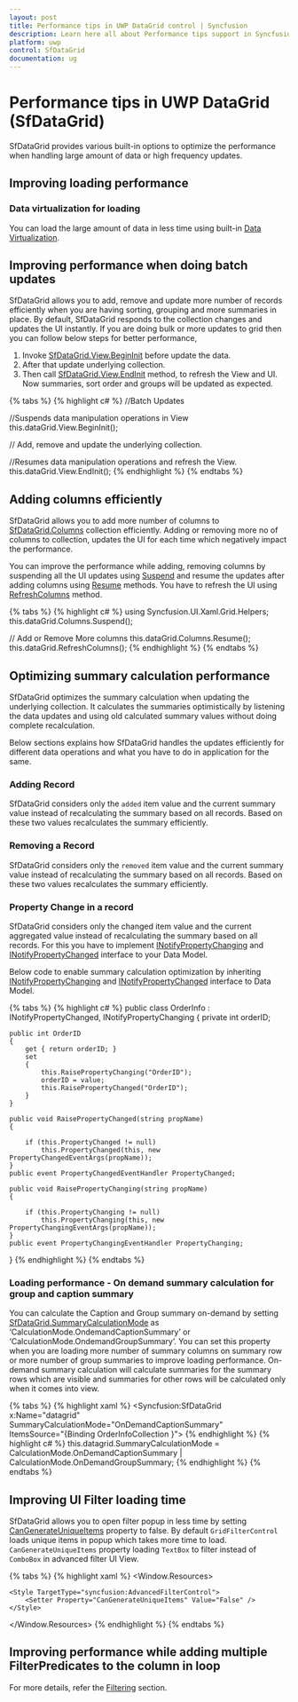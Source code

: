 ```yaml
---
layout: post
title: Performance tips in UWP DataGrid control | Syncfusion
description: Learn here all about Performance tips support in Syncfusion UWP DataGrid (SfDataGrid) control and more.
platform: uwp
control: SfDataGrid
documentation: ug
---
```


# Performance tips in UWP DataGrid (SfDataGrid)

SfDataGrid provides various built-in options to optimize the performance when handling large amount of data or high frequency updates. 

## Improving loading performance

### Data virtualization for loading

You can load the large amount of data in less time using built-in [Data Virtualization](https://help.syncfusion.com/uwp/sfdatagrid/data-virtualization).

## Improving performance when doing batch updates

SfDataGrid allows you to add, remove and update more number of records efficiently when you are having sorting, grouping and more summaries in place. By default, SfDataGrid responds to the collection changes and updates the UI instantly. If you are doing bulk or more updates to grid then you can follow below steps for better performance, 

1. Invoke [SfDataGrid.View.BeginInit](https://help.syncfusion.com/cr/uwp/Syncfusion.Data.CollectionViewAdv.html#Syncfusion_Data_CollectionViewAdv_BeginInit_System_Boolean_) before update the data.
2. After that update underlying collection.
3. Then call [SfDataGrid.View.EndInit](https://help.syncfusion.com/cr/uwp/Syncfusion.Data.CollectionViewAdv.html#Syncfusion_Data_CollectionViewAdv_EndInit) method, to refresh the View and UI.  Now summaries, sort order and groups will be updated as expected. 

{% tabs %}
{% highlight c# %}
//Batch Updates

//Suspends data manipulation operations in View
this.dataGrid.View.BeginInit();

// Add, remove and update the underlying collection. 

//Resumes data manipulation operations and refresh the View.
this.dataGrid.View.EndInit();
{% endhighlight %}
{% endtabs %}

## Adding columns efficiently

SfDataGrid allows you to add more number of columns to [SfDataGrid.Columns](https://help.syncfusion.com/cr/uwp/Syncfusion.UI.Xaml.Grid.SfDataGrid.html#Syncfusion_UI_Xaml_Grid_SfDataGrid_Columns) collection efficiently. Adding or removing more no of columns to collection, updates the UI for each time which negatively impact the performance.

You can improve the performance while adding, removing columns by suspending all the UI updates using [Suspend](https://help.syncfusion.com/cr/uwp/Syncfusion.UI.Xaml.Grid.Columns.html#Syncfusion_UI_Xaml_Grid_Columns_Suspend) and resume the updates after adding columns using [Resume](https://help.syncfusion.com/cr/uwp/Syncfusion.UI.Xaml.Grid.Columns.html#Syncfusion_UI_Xaml_Grid_Columns_Resume) methods. You have to refresh the UI using [RefreshColumns](https://help.syncfusion.com/cr/uwp/Syncfusion.UI.Xaml.Grid.Helpers.GridHelper.html#Syncfusion_UI_Xaml_Grid_Helpers_GridHelper_RefreshColumns_Syncfusion_UI_Xaml_Grid_SfDataGrid_) method.

{% tabs %}
{% highlight c# %}
using Syncfusion.UI.Xaml.Grid.Helpers;
this.dataGrid.Columns.Suspend();

// Add or Remove More columns
this.dataGrid.Columns.Resume();
this.dataGrid.RefreshColumns();
{% endhighlight %}
{% endtabs %}

## Optimizing summary calculation performance

SfDataGrid optimizes the summary calculation when updating the underlying collection. It calculates the summaries optimistically by listening the data updates and using old calculated summary values without doing complete recalculation. 

Below sections explains how SfDataGrid handles the updates efficiently for different data operations and what you have to do in application for the same.

### Adding Record

SfDataGrid considers only the `added` item value and the current summary value instead of recalculating the summary based on all records. Based on these two values recalculates the summary efficiently. 

### Removing a Record

SfDataGrid considers only the `removed` item value and the current summary value instead of recalculating the summary based on all records. Based on these two values recalculates the summary efficiently.

### Property Change in a record

SfDataGrid considers only the changed item value and the current aggregated value instead of recalculating the summary based on all records.  For this you have to implement [INotifyPropertyChanging](https://msdn.microsoft.com/en-us/library/system.componentmodel.inotifypropertychanging.aspx) and [INotifyPropertyChanged](https://msdn.microsoft.com/en-us/library/system.componentmodel.inotifypropertychanged.aspx# "") interface to your Data Model.

Below code to enable summary calculation optimization by inheriting [INotifyPropertyChanging](https://msdn.microsoft.com/en-us/library/system.componentmodel.inotifypropertychanging.aspx) and [INotifyPropertyChanged](https://msdn.microsoft.com/en-us/library/system.componentmodel.inotifypropertychanged.aspx) interface to Data Model.

{% tabs %}
{% highlight c# %}
public class OrderInfo : INotifyPropertyChanged, INotifyPropertyChanging
{
    private int orderID;

    public int OrderID
    {
        get { return orderID; }
        set 
        {
            this.RaisePropertyChanging("OrderID");
            orderID = value;
            this.RaisePropertyChanged("OrderID");
        }
    }

    public void RaisePropertyChanged(string propName)
    {

        if (this.PropertyChanged != null)
            this.PropertyChanged(this, new PropertyChangedEventArgs(propName));
    }
    public event PropertyChangedEventHandler PropertyChanged;

    public void RaisePropertyChanging(string propName)
    {

        if (this.PropertyChanging != null)
            this.PropertyChanging(this, new PropertyChangingEventArgs(propName));
    }
    public event PropertyChangingEventHandler PropertyChanging;
}
{% endhighlight %}
{% endtabs %}

### Loading performance - On demand summary calculation for group and caption summary 

You can calculate the Caption and Group summary on-demand by setting [SfDataGrid.SummaryCalculationMode](https://help.syncfusion.com/cr/uwp/Syncfusion.UI.Xaml.Grid.SfDataGrid.html#Syncfusion_UI_Xaml_Grid_SfDataGrid_SummaryCalculationMode) as ‘CalculationMode.OndemandCaptionSummary’ or ‘CalculationMode.OndemandGroupSummary’. You can set this property when you are loading more number of summary columns on summary row or more number of group summaries to improve loading performance. On-demand summary calculation will calculate summaries for the summary rows which are visible and summaries for other rows will be calculated only when it comes into view. 

{% tabs %}
{% highlight xaml %}
<Syncfusion:SfDataGrid x:Name="datagrid"                               
                       SummaryCalculationMode="OnDemandCaptionSummary"                            
                       ItemsSource="{Binding OrderInfoCollection }">
{% endhighlight %}
{% highlight c# %}
this.datagrid.SummaryCalculationMode = CalculationMode.OnDemandCaptionSummary | CalculationMode.OnDemandGroupSummary;
{% endhighlight %}
{% endtabs %}

## Improving UI Filter loading time

SfDataGrid allows you to open filter popup in less time by setting [CanGenerateUniqueItems](https://help.syncfusion.com/cr/uwp/Syncfusion.UI.Xaml.Grid.AdvancedFilterControl.html#Syncfusion_UI_Xaml_Grid_AdvancedFilterControl_CanGenerateUniqueItems) property to false. By default `GridFilterControl` loads unique items in popup which takes more time to load.
`CanGenerateUniqueItems` property loading `TextBox` to filter instead of `ComboBox` in advanced filter UI View.

{% tabs %}
{% highlight xaml %}
<Window.Resources>    
    <Style TargetType="syncfusion:GridFilterControl">
        <Setter Property="FilterMode" Value="AdvancedFilter" />
    </Style>

    <Style TargetType="syncfusion:AdvancedFilterControl">
        <Setter Property="CanGenerateUniqueItems" Value="False" />
    </Style>
</Window.Resources>
{% endhighlight %}
{% endtabs %}

## Improving performance while adding multiple FilterPredicates to the column in loop

For more details, refer the [Filtering](https://help.syncfusion.com/uwp/datagrid/filtering#improving-performance-while-adding-multiple-filterpredicates-to-the-column-in-loop) section.
